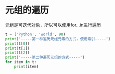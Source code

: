 # 元组的遍历
 元组是可迭代对象，所以可以使用for...in进行遍历

```Python
t = ('Python', 'world', 98)
print('-----第一种遍历元组元素的方式，使用索引-----')
print(t[0])
print(t[1])
print(t[2])
print('-----第二种遍历元组的方式-----')
for item in t:
    print(item)
```

